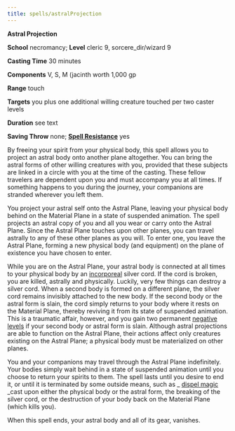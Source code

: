 ```yaml
---
title: spells/astralProjection
---
```

 **Astral Projection**

**School** necromancy; **Level** cleric 9, sorcere_dir/wizard 9

**Casting Time** 30 minutes

**Components** V, S, M (jacinth worth 1,000 gp

**Range** touch

**Targets** you plus one additional willing creature touched per two caster levels

**Duration** see text

**Saving Throw** none; **[Spell Resistance](../glossary#_spell-resistance)** yes

By freeing your spirit from your physical body, this spell allows you to project an astral body onto another plane altogether. You can bring the astral forms of other willing creatures with you, provided that these subjects are linked in a circle with you at the time of the casting. These fellow travelers are dependent upon you and must accompany you at all times. If something happens to you during the journey, your companions are stranded wherever you left them.

You project your astral self onto the Astral Plane, leaving your physical body behind on the Material Plane in a state of suspended animation. The spell projects an astral copy of you and all you wear or carry onto the Astral Plane. Since the Astral Plane touches upon other planes, you can travel astrally to any of these other planes as you will. To enter one, you leave the Astral Plane, forming a new physical body (and equipment) on the plane of existence you have chosen to enter.

While you are on the Astral Plane, your astral body is connected at all times to your physical body by an [incorporeal](../glossary#_incorporeal) silver cord. If the cord is broken, you are killed, astrally and physically. Luckily, very few things can destroy a silver cord. When a second body is formed on a different plane, the silver cord remains invisibly attached to the new body. If the second body or the astral form is slain, the cord simply returns to your body where it rests on the Material Plane, thereby reviving it from its state of suspended animation. This is a traumatic affair, however, and you gain two permanent [negative levels](../glossary#_energy-drain-and-negative-levels) if your second body or astral form is slain. Although astral projections are able to function on the Astral Plane, their actions affect only creatures existing on the Astral Plane; a physical body must be materialized on other planes.

You and your companions may travel through the Astral Plane indefinitely. Your bodies simply wait behind in a state of suspended animation until you choose to return your spirits to them. The spell lasts until you desire to end it, or until it is terminated by some outside means, such as _ [dispel magic](dispelMagic#_dispel-magic) _cast upon either the physical body or the astral form, the breaking of the silver cord, or the destruction of your body back on the Material Plane (which kills you).

When this spell ends, your astral body and all of its gear, vanishes.

